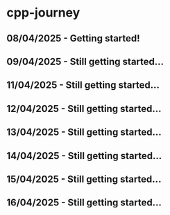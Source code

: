 # cpp-journey

## 08/04/2025 - Getting started!
## 09/04/2025 - Still getting started...
## 11/04/2025 - Still getting started...
## 12/04/2025 - Still getting started...
## 13/04/2025 - Still getting started...
## 14/04/2025 - Still getting started...
## 15/04/2025 - Still getting started...
## 16/04/2025 - Still getting started...